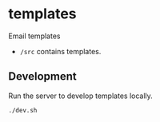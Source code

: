 # templates

Email templates

* `/src` contains templates.

## Development

Run the server to develop templates locally.

```
./dev.sh
```
